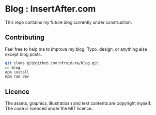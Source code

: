 # Blog : InsertAfter.com

This repo contains my future blog currently under construction.

## Contributing

Feel free to help me to improve my blog. Typo, design, or anything else except
 blog posts.

```sh
git clone git@github.com:nfroidure/blog.git
cd blog
npm install
npm run dev
```


## Licence
The assets, graphics, illustratiosn and text contents are copyright myself. The
 code is licenced under the MIT licence.
 